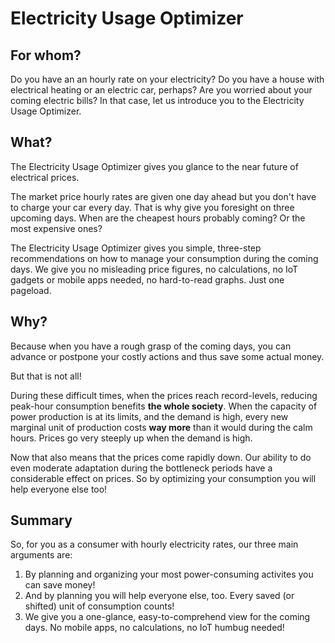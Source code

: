 # Electricity Usage Optimizer

## For whom?

Do you have an an hourly rate on your electricity? Do you have a house with electrical heating or an electric car, perhaps? Are you worried about your coming electric bills? In that case, let us introduce you to the Electricity Usage Optimizer.

## What?

The Electricity Usage Optimizer gives you glance to the near future of electrical prices. 

The market price hourly rates are given one day ahead but you don't have to charge your car every day. That is why give you foresight on three upcoming days. When are the cheapest hours probably coming? Or the most expensive ones?

The Electricity Usage Optimizer gives you simple, three-step recommendations on how to manage your consumption during the coming days. We give you no misleading price figures, no calculations, no IoT gadgets or mobile apps needed, no hard-to-read graphs. Just one pageload.

## Why?

Because when you have a rough grasp of the coming days, you can advance or postpone your costly actions and thus save some actual money.

But that is not all!

During these difficult times, when the prices reach record-levels, reducing peak-hour consumption benefits **the whole society**. When the capacity of power production is at its limits, and the demand is high, every new marginal unit of production costs **way more** than it would during the calm hours. Prices go very steeply up when the demand is high.

Now that also means that the prices come rapidly down. Our ability to do even moderate adaptation during the bottleneck periods have a considerable effect on prices. So by optimizing your consumption you will help everyone else too!

## Summary

So, for you as a consumer with hourly electricity rates, our three main arguments are:

1. By planning and organizing your most power-consuming activites you can save money!
2. And by planning you will help everyone else, too. Every saved (or shifted) unit of consumption counts!
3. We give you a one-glance, easy-to-comprehend view for the coming days. No mobile apps, no calculations, no IoT humbug needed!
